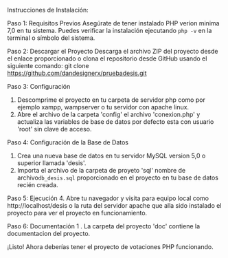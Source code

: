 Instrucciones de Instalación:

Paso 1: Requisitos Previos
Asegúrate de tener instalado PHP verion minima 7,0 en tu sistema. Puedes verificar la instalación ejecutando `php -v` en la terminal o símbolo del sistema.

Paso 2: Descargar el Proyecto
Descarga el archivo ZIP del proyecto desde el enlace proporcionado o clona el repositorio desde GitHub usando el siguiente comando:
git clone https://github.com/dandesignerx/pruebadesis.git

Paso 3: Configuración
1. Descomprime el proyecto en tu carpeta de servidor php como por ejemplo xampp, wampserver o tu servidor con apache linux.
2. Abre el archivo de la carpeta 'config' el archivo 'conexion.php' y actualiza las variables de base de datos por defecto esta con usuario 'root' sin clave de acceso.

Paso 4: Configuración de la Base de Datos
1. Crea una nueva base de datos en tu servidor MySQL version 5,0 o superior llamada 'desis'.
2. Importa el archivo de la carpeta de proyeto 'sql' nombre de archivo`db_desis.sql` proporcionado en el proyecto en tu base de datos recién creada.

Paso 5: Ejecución
4. Abre tu navegador y visita para equipo local como http://localhost/desis o la ruta del servidor apache que alla sido instalado el proyecto para ver el proyecto en funcionamiento.

Paso 6: Documentación
1 . La carpeta del proyecto 'doc' contiene la documentacion del proyecto.

¡Listo! Ahora deberías tener el proyecto de votaciones PHP funcionando.
